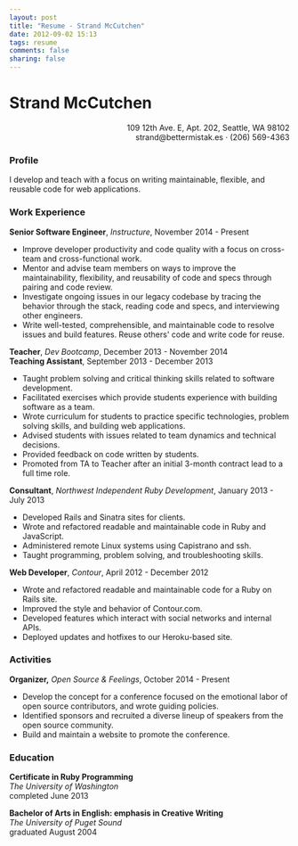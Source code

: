 ```yaml
---
layout: post
title: "Resume - Strand McCutchen"
date: 2012-09-02 15:13
tags: resume
comments: false
sharing: false
---
```

# Strand McCutchen
<p align="right">109 12th Ave. E, Apt. 202, Seattle, WA 98102<br/>
strand@bettermistak.es · (206) 569-4363</p>

### Profile

I develop and teach with a focus on writing maintainable, flexible, and reusable code for web applications.

### Work Experience

**Senior Software Engineer**, _Instructure_, November 2014 - Present

- Improve developer productivity and code quality with a focus on cross-team and cross-functional work.
- Mentor and advise team members on ways to improve the maintainability, flexibility, and reusability of code and specs through pairing and code review.
- Investigate ongoing issues in our legacy codebase by tracing the behavior through the stack, reading code and specs, and interviewing other engineers.
- Write well-tested, comprehensible, and maintainable code to resolve issues and build features. Reuse others' code and write code for reuse.

**Teacher**, _Dev Bootcamp_, December 2013 - November 2014<br />
**Teaching Assistant**, September 2013 - December 2013

- Taught problem solving and critical thinking skills related to software development.
- Facilitated exercises which provide students experience with building software as a team.
- Wrote curriculum for students to practice specific technologies, problem solving skills, and building web applications.
- Advised students with issues related to team dynamics and technical decisions.
- Provided feedback on code written by students.
- Promoted from TA to Teacher after an initial 3-month contract lead to a full time role.

**Consultant**, _Northwest Independent Ruby Development_, January 2013 - July 2013

- Developed Rails and Sinatra sites for clients.
- Wrote and refactored readable and maintainable code in Ruby and JavaScript.
- Administered remote Linux systems using Capistrano and ssh.
- Taught programming, problem solving, and troubleshooting skills.

**Web Developer**, _Contour_, April 2012 - December 2012

- Wrote and refactored readable and maintainable code for a Ruby on Rails site.
- Improved the style and behavior of Contour.com.
- Developed features which interact with social networks and internal APIs.
- Deployed updates and hotfixes to our Heroku-based site.

### Activities

**Organizer,** _Open Source & Feelings_, October 2014 - Present

- Develop the concept for a conference focused on the emotional labor of open source contributors, and wrote guiding policies.
- Identified sponsors and recruited a diverse lineup of speakers from the open source community.
- Build and maintain a website to promote the conference.

### Education

**Certificate in Ruby Programming**<br />
_The University of Washington_<br />
completed June 2013

**Bachelor of Arts in English: emphasis in Creative Writing**<br />
_The University of Puget Sound_<br />
graduated August 2004

